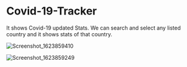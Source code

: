 # Covid-19-Tracker
It shows Covid-19 updated Stats. We can search and select any listed country and it shows stats of that country.

![Screenshot_1623859410](https://user-images.githubusercontent.com/70535588/122256378-a4f42700-ceec-11eb-84ab-f9bb56159fa1.png)

![Screenshot_1623859249](https://user-images.githubusercontent.com/70535588/122256448-b50c0680-ceec-11eb-894a-00d832b67621.png)

